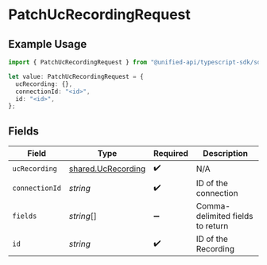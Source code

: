 # PatchUcRecordingRequest

## Example Usage

```typescript
import { PatchUcRecordingRequest } from "@unified-api/typescript-sdk/sdk/models/operations";

let value: PatchUcRecordingRequest = {
  ucRecording: {},
  connectionId: "<id>",
  id: "<id>",
};
```

## Fields

| Field                                                           | Type                                                            | Required                                                        | Description                                                     |
| --------------------------------------------------------------- | --------------------------------------------------------------- | --------------------------------------------------------------- | --------------------------------------------------------------- |
| `ucRecording`                                                   | [shared.UcRecording](../../../sdk/models/shared/ucrecording.md) | :heavy_check_mark:                                              | N/A                                                             |
| `connectionId`                                                  | *string*                                                        | :heavy_check_mark:                                              | ID of the connection                                            |
| `fields`                                                        | *string*[]                                                      | :heavy_minus_sign:                                              | Comma-delimited fields to return                                |
| `id`                                                            | *string*                                                        | :heavy_check_mark:                                              | ID of the Recording                                             |